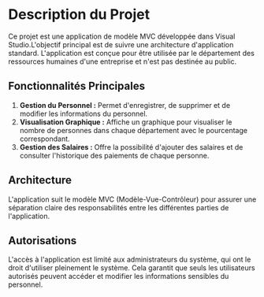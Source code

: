 # Description du Projet

Ce projet est une application de modèle MVC développée dans Visual Studio.L'objectif principal est de suivre une architecture d'application standard. L'application est conçue pour être utilisée par le département des ressources humaines d'une entreprise et n'est pas destinée au public.

## Fonctionnalités Principales

1. **Gestion du Personnel :** Permet d'enregistrer, de supprimer et de modifier les informations du personnel.
2. **Visualisation Graphique :** Affiche un graphique pour visualiser le nombre de personnes dans chaque département avec le pourcentage correspondant.
3. **Gestion des Salaires :** Offre la possibilité d'ajouter des salaires et de consulter l'historique des paiements de chaque personne.

## Architecture

L'application suit le modèle MVC (Modèle-Vue-Contrôleur) pour assurer une séparation claire des responsabilités entre les différentes parties de l'application.

## Autorisations

L'accès à l'application est limité aux administrateurs du système, qui ont le droit d'utiliser pleinement le système. Cela garantit que seuls les utilisateurs autorisés peuvent accéder et modifier les informations sensibles du personnel.
